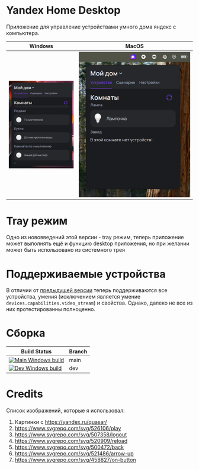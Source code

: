 # Yandex Home Desktop
Приложение для управление устройствами умного дома яндекс с компьютера.

Windows            |  MacOS
:-------------------------:|:-------------------------:
![Windows Demo](assets/windows_demo.jpg) | ![MacOS Demo](assets/macos_demo.png)

# Tray режим
Одно из нововведений этой версии - tray режим, теперь приложение может выполнять ещё и функцию desktop приложения, но при желании может быть использовано из системного трея

# Поддерживаемые устройства
В отличии от [предыдущей версии](https://github.com/Yagodnik/YandexHomeWidgets) теперь поддерживаются все устройства, умения (исключением является умение ```devices.capabilities.video_stream```) и свойства. Однако, далеко не все из них протестированны полноценно.

# Сборка
| Build Status         | Branch |
|---------------------|---------|
| [![Main Windows build](https://github.com/Yagodnik/YandexHomeDesktop/actions/workflows/build-windows.yml/badge.svg?branch=main)](https://github.com/Yagodnik/YandexHomeDesktop/actions/workflows/build-windows.yml) | main |
| [![Dev Windows build](https://github.com/Yagodnik/YandexHomeDesktop/actions/workflows/build-windows.yml/badge.svg?branch=dev)](https://github.com/Yagodnik/YandexHomeDesktop/actions/workflows/build-windows.yml) | dev |

# Credits
Список изображений, которые я использовал: 
1) Картинки с https://yandex.ru/quasar/
2) https://www.svgrepo.com/svg/526106/play
3) https://www.svgrepo.com/svg/507358/logout
4) https://www.svgrepo.com/svg/520909/reload
5) https://www.svgrepo.com/svg/500472/back
6) https://www.svgrepo.com/svg/521486/arrow-up
7) https://www.svgrepo.com/svg/458827/on-button